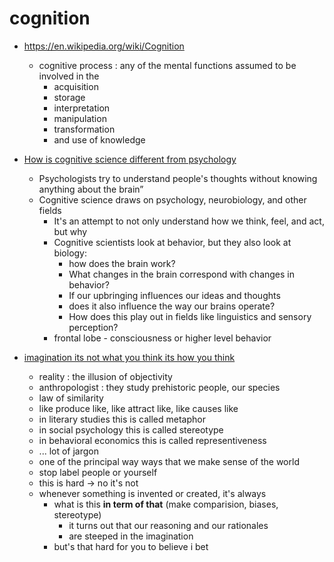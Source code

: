 # cognition

- https://en.wikipedia.org/wiki/Cognition

     - cognitive process : any of the mental functions assumed to be involved in the
          - acquisition
          - storage
          - interpretation
          - manipulation
          - transformation
          - and use of knowledge

- [How is cognitive science different from psychology](https://www.quora.com/How-is-cognitive-science-different-from-psychology)

     - Psychologists try to understand people's thoughts without knowing anything about the brain”
     - Cognitive science draws on psychology, neurobiology, and other fields
          - It's an attempt to not only understand how we think, feel, and act, but why
          - Cognitive scientists look at behavior, but they also look at biology:
               - how does the brain work?
               - What changes in the brain correspond with changes in behavior?
               - If our upbringing influences our ideas and thoughts
               - does it also influence the way our brains operate?
               - How does this play out in fields like linguistics and sensory perception?
          - frontal lobe - consciousness or higher level behavior

- [imagination its not what you think its how you think](imagination-its-not-what-you-think-its-how-you-think)
     - reality : the illusion of objectivity
     - anthropologist : they study prehistoric people, our species
     - law of similarity
     - like produce like, like attract like, like causes like
     - in literary studies this is called metaphor
     - in social psychology this is called stereotype
     - in behavioral economics this is called representiveness
     - ... lot of jargon
     - one of the principal way ways that we make sense of the world
     - stop label people or yourself
     - this is hard -> no it's not
     - whenever something is invented or created, it's always
          - what is this **in term of that** (make comparision, biases, stereotype)
               - it turns out that our reasoning and our rationales
               - are steeped in the imagination
          - but's that hard for you to believe i bet

